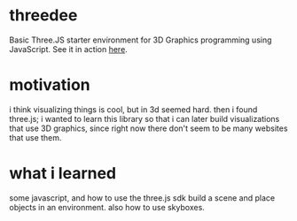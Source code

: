 # threedee
Basic Three.JS starter environment for 3D Graphics programming using JavaScript. See it in action [here](https://ausaf.me/threedee).

# motivation 
i think visualizing things is cool, but in 3d seemed hard. then i found three.js; i wanted to learn this library so that i can later build visualizations that use 3D graphics, since right now there don't seem to be many websites that use them. 

# what i learned
some javascript, and how to use the three.js sdk build a scene and place objects in an environment. also how to use skyboxes. 
